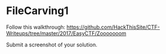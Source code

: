 # FileCarving1
Follow this walkthrough: <https://github.com/HackThisSite/CTF-Writeups/tree/master/2017/EasyCTF/Zooooooom>

Submit a screenshot of your solution. 
